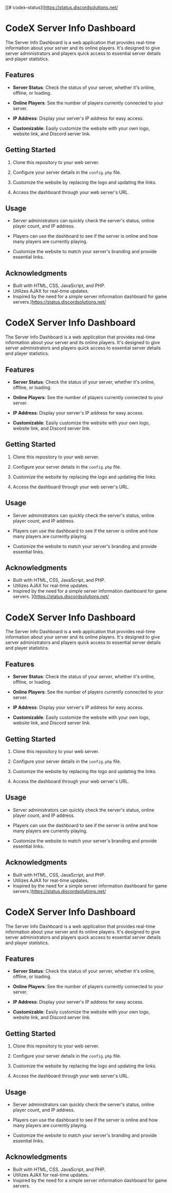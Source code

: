 [[# codex-status](https://status.discordsolutions.net/


# CodeX Server Info Dashboard

The Server Info Dashboard is a web application that provides real-time information about your server and its online players. It's designed to give server administrators and players quick access to essential server details and player statistics.

## Features

- **Server Status**: Check the status of your server, whether it's online, offline, or loading.

- **Online Players**: See the number of players currently connected to your server.

- **IP Address**: Display your server's IP address for easy access.

- **Customizable**: Easily customize the website with your own logo, website link, and Discord server link.

## Getting Started

1. Clone this repository to your web server.

2. Configure your server details in the `config.php` file.

3. Customize the website by replacing the logo and updating the links.

4. Access the dashboard through your web server's URL.


## Usage

- Server administrators can quickly check the server's status, online player count, and IP address.

- Players can use the dashboard to see if the server is online and how many players are currently playing.

- Customize the website to match your server's branding and provide essential links.


## Acknowledgments

- Built with HTML, CSS, JavaScript, and PHP.
- Utilizes AJAX for real-time updates.
- Inspired by the need for a simple server information dashboard for game servers.)https://status.discordsolutions.net/


# CodeX Server Info Dashboard

The Server Info Dashboard is a web application that provides real-time information about your server and its online players. It's designed to give server administrators and players quick access to essential server details and player statistics.

## Features

- **Server Status**: Check the status of your server, whether it's online, offline, or loading.

- **Online Players**: See the number of players currently connected to your server.

- **IP Address**: Display your server's IP address for easy access.

- **Customizable**: Easily customize the website with your own logo, website link, and Discord server link.

## Getting Started

1. Clone this repository to your web server.

2. Configure your server details in the `config.php` file.

3. Customize the website by replacing the logo and updating the links.

4. Access the dashboard through your web server's URL.


## Usage

- Server administrators can quickly check the server's status, online player count, and IP address.

- Players can use the dashboard to see if the server is online and how many players are currently playing.

- Customize the website to match your server's branding and provide essential links.


## Acknowledgments

- Built with HTML, CSS, JavaScript, and PHP.
- Utilizes AJAX for real-time updates.
- Inspired by the need for a simple server information dashboard for game servers.
](https://status.discordsolutions.net/


# CodeX Server Info Dashboard

The Server Info Dashboard is a web application that provides real-time information about your server and its online players. It's designed to give server administrators and players quick access to essential server details and player statistics.

## Features

- **Server Status**: Check the status of your server, whether it's online, offline, or loading.

- **Online Players**: See the number of players currently connected to your server.

- **IP Address**: Display your server's IP address for easy access.

- **Customizable**: Easily customize the website with your own logo, website link, and Discord server link.

## Getting Started

1. Clone this repository to your web server.

2. Configure your server details in the `config.php` file.

3. Customize the website by replacing the logo and updating the links.

4. Access the dashboard through your web server's URL.


## Usage

- Server administrators can quickly check the server's status, online player count, and IP address.

- Players can use the dashboard to see if the server is online and how many players are currently playing.

- Customize the website to match your server's branding and provide essential links.


## Acknowledgments

- Built with HTML, CSS, JavaScript, and PHP.
- Utilizes AJAX for real-time updates.
- Inspired by the need for a simple server information dashboard for game servers.)https://status.discordsolutions.net/


# CodeX Server Info Dashboard

The Server Info Dashboard is a web application that provides real-time information about your server and its online players. It's designed to give server administrators and players quick access to essential server details and player statistics.

## Features

- **Server Status**: Check the status of your server, whether it's online, offline, or loading.

- **Online Players**: See the number of players currently connected to your server.

- **IP Address**: Display your server's IP address for easy access.

- **Customizable**: Easily customize the website with your own logo, website link, and Discord server link.

## Getting Started

1. Clone this repository to your web server.

2. Configure your server details in the `config.php` file.

3. Customize the website by replacing the logo and updating the links.

4. Access the dashboard through your web server's URL.


## Usage

- Server administrators can quickly check the server's status, online player count, and IP address.

- Players can use the dashboard to see if the server is online and how many players are currently playing.

- Customize the website to match your server's branding and provide essential links.


## Acknowledgments

- Built with HTML, CSS, JavaScript, and PHP.
- Utilizes AJAX for real-time updates.
- Inspired by the need for a simple server information dashboard for game servers.
